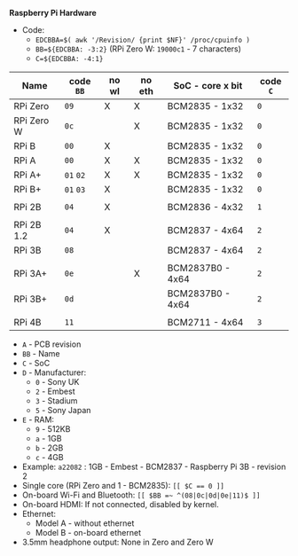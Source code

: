 **Raspberry Pi Hardware**

- Code:
	- `EDCBBA=$( awk '/Revision/ {print $NF}' /proc/cpuinfo )`
	- `BB=${EDCBBA: -3:2}` (RPi Zero W: `19000c1` - 7 characters)
	- `C=${EDCBBA: -4:1}`


| Name       | code `BB` | no wl | no eth | SoC - core x bit | code `C` |
|------------|-----------|-------|--------|------------------|----------|
| RPi Zero   | `09`      | X     | X      | BCM2835 - 1x32   | `0`      |
| RPi Zero W | `0c`      |       | X      | BCM2835 - 1x32   | `0`      |
| RPi B      | `00`      | X     |        | BCM2835 - 1x32   | `0`      |
| RPi A      | `00`      | X     | X      | BCM2835 - 1x32   | `0`      |
| RPi A+     | `01` `02` | X     | X      | BCM2835 - 1x32   | `0`      |
| RPi B+     | `01` `03` | X     |        | BCM2835 - 1x32   | `0`      |
|            |           |       |        |                  |          |
| RPi 2B     | `04`      | X     |        | BCM2836 - 4x32   | `1`      |
|            |           |       |        |                  |          |
| RPi 2B 1.2 | `04`      | X     |        | BCM2837 - 4x64   | `2`      |
| RPi 3B     | `08`      |       |        | BCM2837 - 4x64   | `2`      |
|            |           |       |        |                  |          |
| RPi 3A+    | `0e`      |       | X      | BCM2837B0 - 4x64 | `2`      |
| RPi 3B+    | `0d`      |       |        | BCM2837B0 - 4x64 | `2`      |
|            |           |       |        |                  |          |
| RPi 4B     | `11`      |       |        | BCM2711 - 4x64   | `3`      |

- `A` - PCB revision
- `BB` - Name
- `C` - SoC
- `D` - Manufacturer:
	- `0` - Sony UK
	- `2` - Embest
	- `3` - Stadium
	- `5` - Sony Japan
- `E` - RAM:
	- `9` - 512KB
	- `a` - 1GB
	- `b` - 2GB
	- `c` - 4GB
- Example: `a22082` : 1GB - Embest - BCM2837 - Raspberry Pi 3B - revision 2
- Single core (RPi Zero and 1 - BCM2835): `[[ $C == 0 ]]`
- On-board Wi-Fi and Bluetooth: `[[ $BB =~ ^(08|0c|0d|0e|11)$ ]]`
- On-board HDMI: If not connected, disabled by kernel.
- Ethernet:
	-  Model A - without ethernet
	-  Model B - on-board ethernet
- 3.5mm headphone output: None in Zero and Zero W
